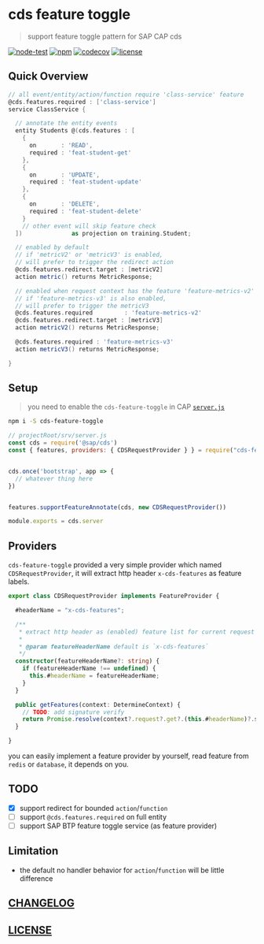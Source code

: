 # cds feature toggle

> support feature toggle pattern for SAP CAP cds

[![node-test](https://github.com/Soontao/cds-feature-toggle/actions/workflows/nodejs.yml/badge.svg)](https://github.com/Soontao/cds-feature-toggle/actions/workflows/nodejs.yml)
[![npm](https://img.shields.io/npm/v/cds-feature-toggle)](https://www.npmjs.com/package/cds-feature-toggle)
[![codecov](https://codecov.io/gh/Soontao/cds-feature-toggle/branch/main/graph/badge.svg?token=36cAQGIQWC)](https://codecov.io/gh/Soontao/cds-feature-toggle)
[![license](https://img.shields.io/npm/l/cds-feature-toggle)](./LICENSE)

## Quick Overview


```groovy
// all event/entity/action/function require 'class-service' feature
@cds.features.required : ['class-service'] 
service ClassService {

  // annotate the entity events
  entity Students @(cds.features : [
    {
      on       : 'READ', 
      required : 'feat-student-get'
    },
    {
      on       : 'UPDATE',
      required : 'feat-student-update'
    },
    {
      on       : 'DELETE',
      required : 'feat-student-delete'
    }
    // other event will skip feature check
  ])              as projection on training.Student;

  // enabled by default
  // if 'metricV2' or 'metricV3' is enabled, 
  // will prefer to trigger the redirect action
  @cds.features.redirect.target : [metricV2]
  action metric() returns MetricResponse;

  // enabled when request context has the feature 'feature-metrics-v2'
  // if 'feature-metrics-v3' is also enabled, 
  // will prefer to trigger the metricV3
  @cds.features.required         : 'feature-metrics-v2'
  @cds.features.redirect.target : [metricV3]
  action metricV2() returns MetricResponse;

  @cds.features.required : 'feature-metrics-v3'
  action metricV3() returns MetricResponse;

}
```

## Setup

> you need to enable the `cds-feature-toggle` in CAP [`server.js`](https://cap.cloud.sap/docs/node.js/cds-serve#custom-server-js)

```bash
npm i -S cds-feature-toggle
```

```js
// projectRoot/srv/server.js
const cds = require('@sap/cds')
const { features, providers: { CDSRequestProvider } } = require("cds-feature-toggle")


cds.once('bootstrap', app => {
  // whatever thing here
})


features.supportFeatureAnnotate(cds, new CDSRequestProvider())

module.exports = cds.server
```

## Providers

`cds-feature-toggle` provided a very simple provider which named `CDSRequestProvider`, it will extract http header `x-cds-features` as feature labels.


```ts
export class CDSRequestProvider implements FeatureProvider {

  #headerName = "x-cds-features";

  /**
   * extract http header as (enabled) feature list for current request
   * 
   * @param featureHeaderName default is `x-cds-features`
   */
  constructor(featureHeaderName?: string) {
    if (featureHeaderName !== undefined) {
      this.#headerName = featureHeaderName;
    }
  }

  public getFeatures(context: DetermineContext) {
    // TODO: add signature verify
    return Promise.resolve(context?.request?.get?.(this.#headerName)?.split(",") ?? []);
  }

}
```

you can easily implement a feature provider by yourself, read feature from `redis` or `database`, it depends on you. 

## TODO

- [x] support redirect for bounded `action`/`function`
- [ ] support `@cds.features.required` on full entity 
- [ ] support SAP BTP feature toggle service (as feature provider)

## Limitation

* the default no handler behavior for `action`/`function` will be little difference

## [CHANGELOG](./CHANGELOG.md)

## [LICENSE](./LICENSE)
